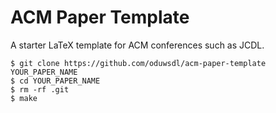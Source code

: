 # ACM Paper Template

A starter LaTeX template for ACM conferences such as JCDL.

```
$ git clone https://github.com/oduwsdl/acm-paper-template YOUR_PAPER_NAME
$ cd YOUR_PAPER_NAME
$ rm -rf .git
$ make
```
